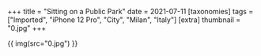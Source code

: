 +++
title = "Sitting on a Public Park"
date = 2021-07-11
[taxonomies]
tags = ["Imported", "iPhone 12 Pro", "City", "Milan", "Italy"]
[extra]
thumbnail = "0.jpg"
+++

{{ img(src="0.jpg") }}
